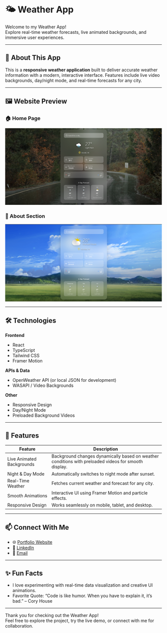 # 🌤️ Weather App

Welcome to my Weather App!  
Explore real-time weather forecasts, live animated backgrounds, and immersive user experiences.

---

## 👋 About This App

This is a **responsive weather application** built to deliver accurate weather information with a modern, interactive interface. Features include live video backgrounds, day/night mode, and real-time forecasts for any city.

---

## 🖼️ Website Preview

### 🏠 Home Page
![Screenshot 1](public/Website-screenshot/Screenshot1.png)

### 👤 About Section
![Screenshot 2](public/Website-screenshot/Screenshot2.png)

---

## 🛠️ Technologies

**Frontend**
- React  
- TypeScript  
- Tailwind CSS  
- Framer Motion  

**APIs & Data**
- OpenWeather API (or local JSON for development)  
- WASAPI / Video Backgrounds  

**Other**
- Responsive Design  
- Day/Night Mode  
- Preloaded Background Videos  

---

## 🌟 Features

| Feature | Description |
|---------|-------------|
| Live Animated Backgrounds | Background changes dynamically based on weather conditions with preloaded videos for smooth display. |
| Night & Day Mode | Automatically switches to night mode after sunset. |
| Real-Time Weather | Fetches current weather and forecast for any city. |
| Smooth Animations | Interactive UI using Framer Motion and particle effects. |
| Responsive Design | Works seamlessly on mobile, tablet, and desktop. |

---

## 📫 Connect With Me

- 🌐 [Portfolio Website](https://omkar-mahabdi-portfolio.netlify.app/)  
- 💼 [LinkedIn](https://www.linkedin.com/in/omkar-mahabdi)  
- 📧 [Email](mailto:omkarmahabdi007@gmail.com)  

---

## ✨ Fun Facts

- I love experimenting with real-time data visualization and creative UI animations.  
- Favorite Quote: “Code is like humor. When you have to explain it, it’s bad.” – Cory House  

---

Thank you for checking out the Weather App!  
Feel free to explore the project, try the live demo, or connect with me for collaboration.
